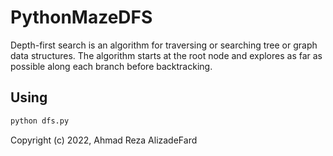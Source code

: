 # PythonMazeDFS
Depth-first search is an algorithm for traversing or searching tree or graph data structures. The algorithm starts at the root node and explores as far as possible along each branch before backtracking.

## Using
```bash
python dfs.py
```

Copyright (c) 2022, Ahmad Reza AlizadeFard
